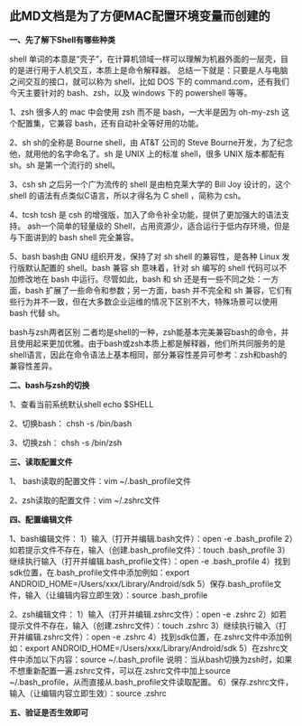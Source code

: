 ## 此MD文档是为了方便MAC配置环境变量而创建的

**一、先了解下Shell有哪些种类**

shell 单词的本意是“壳子”，在计算机领域一样可以理解为机器外面的一层壳，目的是进行用于人机交互，本质上是命令解释器。
总结一下就是：只要是人与电脑之间交互的接口，就可以称为 shell，比如 DOS 下的 command.com，还有我们今天主要针对的
bash、zsh，以及 windows 下的 powershell 等等。

1、zsh
很多人的 mac 中会使用 zsh 而不是 bash，一大半是因为 oh-my-zsh 这个配置集，它兼容 bash，还有自动补全等好用的功能。

2、sh
sh的全称是 Bourne shell，由 AT&T 公司的 Steve Bourne开发，为了纪念他，就用他的名字命名了。sh 是 UNIX
上的标准 shell，很多 UNIX 版本都配有 sh。sh 是第一个流行的 shell。

3、csh
sh 之后另一个广为流传的 shell 是由柏克莱大学的 Bill Joy 设计的，这个 shell 的语法有点类似C语言，所以才得名为
C shell ，简称为 csh。

4、tcsh
tcsh 是 csh 的增强版，加入了命令补全功能，提供了更加强大的语法支持。
ash一个简单的轻量级的 Shell，占用资源少，适合运行于低内存环境，但是与下面讲到的 bash shell 完全兼容。

5、bash
bash由 GNU 组织开发，保持了对 sh shell 的兼容性，是各种 Linux 发行版默认配置的 shell。bash 兼容 sh
意味着，针对 sh 编写的 shell 代码可以不加修改地在 bash 中运行。尽管如此，bash 和 sh 还是有一些不同之处：一方面，bash
扩展了一些命令和参数；另一方面，bash 并不完全和 sh 兼容，它们有些行为并不一致，但在大多数企业运维的情况下区别不大，特殊场景可以使用
bash 代替 sh。

bash与zsh两者区别
二者均是shell的一种，zsh能基本完美兼容bash的命令，并且使用起来更加优雅。由于bash或zsh本质上都是解释器，他们所共同服务的是shell语言，因此在命令语法上基本相同，部分兼容性差异可参考：zsh和bash的兼容性差异。

**二、bash与zsh的切换**

1、查看当前系统默认shell
echo $SHELL

2、切换bash：
chsh -s /bin/bash

3、切换zsh：
chsh -s /bin/zsh

**三、读取配置文件**

1、 bash读取的配置文件：vim ~/.bash_profile文件

2、zsh读取的配置文件：vim ~/.zshrc文件

**四、配置编辑文件**

1、bash编辑文件： 
1）输入（打开并编辑.bash文件）：open -e .bash_profile
2）如若提示文件不存在，输入（创建.bash_profile文件）：touch .bash_profile
3）继续执行输入（打开并编辑.bash_profile文件）：open -e .bash_profile
4）找到sdk位置，在.bash_profile文件中添加例如：export ANDROID_HOME=/Users/xxx/Library/Android/sdk
5）保存.bash_profile文件，输入（让编辑内容立即生效）：source .bash_profile

2、zsh编辑文件：
1）输入（打开并编辑.zshrc文件）：open -e .zshrc
2）如若提示文件不存在，输入（创建.zshrc文件）：touch .zshrc
3）继续执行输入（打开并编辑.zshrc文件）：open -e .zshrc
4）找到sdk位置，在.zshrc文件中添加例如：export ANDROID_HOME=/Users/xxx/Library/Android/sdk
5）在zshrc文件中添加以下内容：source ~/.bash_profile
说明：当从bash切换为zsh时，如果不想重新配置一遍.zshrc文件，可以在.zshrc文件中加上source ~/.bash_profile，从而直接从.bash_profile文件读取配置。
6）保存.zshrc文件，输入（让编辑内容立即生效）：source .zshrc

**五、验证是否生效即可**
